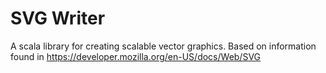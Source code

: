 # SVG Writer
A scala library for creating scalable vector graphics.
Based on information found in https://developer.mozilla.org/en-US/docs/Web/SVG
